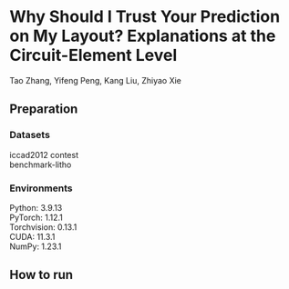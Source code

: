 # Why Should I Trust Your Prediction on My Layout? Explanations at the Circuit-Element Level
Tao Zhang, Yifeng Peng, Kang Liu, Zhiyao Xie
## Preparation
### Datasets
iccad2012 contest  
benchmark-litho

### Environments
Python: 3.9.13  
PyTorch: 1.12.1  
Torchvision: 0.13.1  
CUDA: 11.3.1  
NumPy: 1.23.1  
## How to run
